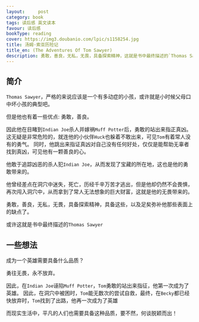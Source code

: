 ```yaml
---
layout:     post
category: book
tags: 读后感 英文读本
favour: 读后感
bookType: reading
cover: https://img3.doubanio.com/lpic/s1158254.jpg
title: 汤姆·索亚历险记
title_en: (The Adventures Of Tom Sawyer)
description: 勇敢，善良，无私，无畏，具备探索精神，这就是书中最终描述的`Thomas Sawyer`
---
```


## 简介
`Thomas Sawyer`，严格的来说应该是一个有多动症的小孩，或许就是小时候父母口中坏小孩的典型吧。

但是他也有着一些优点: 勇敢，善良。

因此他在目睹到`Indian Joe`杀人并嫁祸`Muff Potter`后，勇敢的站出来指正真凶。
这无疑是非常危险的，就连他的小伙伴`Huck`也躲着不敢出来，可见`Tom`有着常人没有的勇气。
同时，他跳出来指证真凶对自己没有任何好处，仅仅是能帮助无辜者找到真凶，可见他有一颗善良的心。

他敢于追踪凶恶的杀人犯`Indian Joe`，从而发现了宝藏的所在地，这也是他的勇敢带来的。

他曾经差点在洞穴中迷失，死亡，历经千辛万苦才逃出，但是他却仍然不会畏惧，再次闯入洞穴中，从而拿到了常人无法想象的巨大财富，这就是他的无畏带来的。

勇敢，善良，无私，无畏，具备探索精神，具备这些，以及足矣弥补他那些表面上的缺点了。

或许这就是书中最终描述的`Thomas Sawyer`

## 一些想法

成为一个英雄需要具备什么品质？

勇往无畏，永不放弃。

因此，在`Indian Joe`诬陷`Muff Potter`，`Tom`勇敢的站出来指征，他第一次成为了英雄。
因此，在洞穴中被困时，`Tom`能无数次的尝试自救，最终，在`Becky`都已经快放弃时，`Tom`找到了出路，他再一次成为了英雄

而现实生活中，平凡的人们也需要具备这种品质，要不然，何谈脱颖而出！


